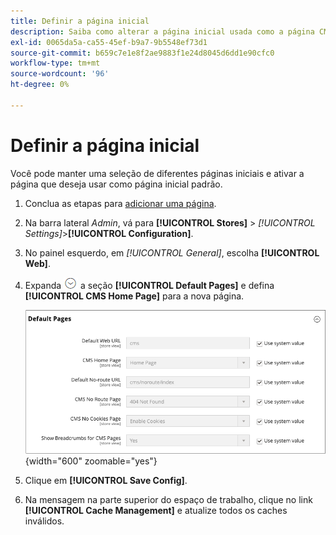 ```yaml
---
title: Definir a página inicial
description: Saiba como alterar a página inicial usada como a página CMS padrão.
exl-id: 0065da5a-ca55-45ef-b9a7-9b5548ef73d1
source-git-commit: b659c7e1e8f2ae9883f1e24d8045d6dd1e90cfc0
workflow-type: tm+mt
source-wordcount: '96'
ht-degree: 0%

---
```


# Definir a página inicial

Você pode manter uma seleção de diferentes páginas iniciais e ativar a página que deseja usar como página inicial padrão.

1. Conclua as etapas para [adicionar uma página](page-add.md).

1. Na barra lateral _Admin_, vá para **[!UICONTROL Stores]** > _[!UICONTROL Settings]_>**[!UICONTROL Configuration]**.

1. No painel esquerdo, em _[!UICONTROL General]_, escolha **[!UICONTROL Web]**.

1. Expanda ![Seletor de expansão](../assets/icon-display-expand.png) a seção **[!UICONTROL Default Pages]** e defina **[!UICONTROL CMS Home Page]** para a nova página.

   ![Configuração de páginas padrão da Web](./assets/web-default-pages.png){width="600" zoomable="yes"}

1. Clique em **[!UICONTROL Save Config]**.

1. Na mensagem na parte superior do espaço de trabalho, clique no link **[!UICONTROL Cache Management]** e atualize todos os caches inválidos.
